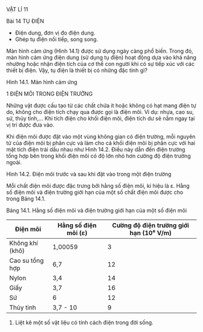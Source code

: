 VẬT LÍ 11

Bài 14 TỤ ĐIỆN

- Điện dung, đơn vị đo điện dung.
- Ghép tụ điện nối tiếp, song song.

Màn hình cảm ứng (Hình 14.1) được sử dụng ngày càng phổ biến. Trong đó, màn hình cảm ứng điện dung (sử dụng tụ điện) hoạt động dựa vào khả năng nhường hoặc nhận điện tích của cơ thể con người khi có sự tiếp xúc với các thiết bị điện. Vậy, tụ điện là thiết bị có những đặc tính gì?

Hình 14.1. Màn hình cảm ứng

1 ĐIỆN MÔI TRONG ĐIỆN TRƯỜNG

Những vật được cấu tạo từ các chất chứa ít hoặc không có hạt mang điện tự do, không cho điện tích chạy qua được gọi là điện môi. Ví dụ: nhựa, cao su, sứ, thủy tinh,... Khi tích điện cho khối điện môi, điện tích dư sẽ nằm ngay tại vị trí được đưa vào.

Khi điện môi được đặt vào một vùng không gian có điện trường, mỗi nguyên tử của điện môi bị phân cực và làm cho cả khối điện môi bị phân cực với hai mặt tích điện trái dấu nhau như Hình 14.2. Điều này dẫn đến điện trường tổng hợp bên trong khối điện môi có độ lớn nhỏ hơn cường độ điện trường ngoài.

Hình 14.2. Điện môi trước và sau khi đặt vào trong một điện trường

Mỗi chất điện môi được đặc trưng bởi hằng số điện môi, kí hiệu là ε. Hằng số điện môi và điện trường giới hạn của một số chất điện môi được cho trong Bảng 14.1.

Bảng 14.1. Hằng số điện môi và điện trường giới hạn của một số điện môi

| Điện môi | Hằng số điện môi (ε) | Cường độ điện trường giới hạn (10⁶ V/m) |
|----------|-----------------------|------------------------------------------|
| Không khí (khô) | 1,00059 | 3 |
| Cao su tổng hợp | 6,7 | 12 |
| Nylon | 3,4 | 14 |
| Giấy | 3,7 | 16 |
| Sứ | 6 | 12 |
| Thủy tinh | 3,7 - 10 | 9 |

1. Liệt kê một số vật liệu có tính cách điện trong đời sống.